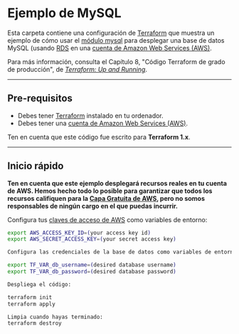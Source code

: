 # Ejemplo de MySQL

Esta carpeta contiene una configuración de [Terraform](https://www.terraform.io/) que muestra un ejemplo de cómo usar el [módulo mysql](../../modules/data-stores/mysql) para desplegar una base de datos MySQL (usando [RDS](https://aws.amazon.com/rds/) en una [cuenta de Amazon Web Services (AWS)](http://aws.amazon.com/).

Para más información, consulta el Capítulo 8, "Código Terraform de grado de producción", de *[Terraform: Up and Running](http://www.terraformupandrunning.com)*.

---

## Pre-requisitos

* Debes tener [Terraform](https://www.terraform.io/) instalado en tu ordenador.
* Debes tener una [cuenta de Amazon Web Services (AWS)](http://aws.amazon.com/).

Ten en cuenta que este código fue escrito para **Terraform 1.x**.

---

## Inicio rápido

**Ten en cuenta que este ejemplo desplegará recursos reales en tu cuenta de AWS. Hemos hecho todo lo posible para garantizar que todos los recursos califiquen para la [Capa Gratuita de AWS](https://aws.amazon.com/free/), pero no somos responsables de ningún cargo en el que puedas incurrir.**

Configura tus [claves de acceso de AWS](http://docs.aws.amazon.com/general/latest/gr/aws-sec-cred-types.html#access-keys-and-secret-access-keys) como variables de entorno:

```bash
export AWS_ACCESS_KEY_ID=(your access key id)
export AWS_SECRET_ACCESS_KEY=(your secret access key)

Configura las credenciales de la base de datos como variables de entorno:

export TF_VAR_db_username=(desired database username)
export TF_VAR_db_password=(desired database password)

Despliega el código:

terraform init
terraform apply

Limpia cuando hayas terminado:
terraform destroy